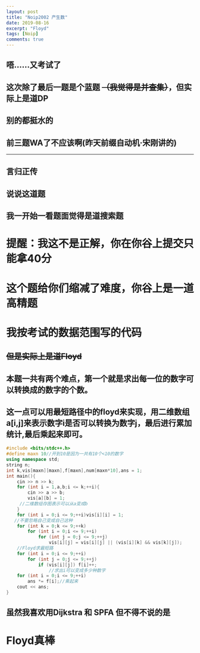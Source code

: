 ```yaml
---
layout: post
title: "Noip2002 产生数"
date: 2019-08-16
excerpt: "Floyd"
tags: [Noip]
comments: true
---
```

## 唔......又考试了

## 这次除了最后一题是个蓝题 ~~（我觉得是并查集）~~，但实际上是道DP

## 别的都挺水的

## 前三题WA了不应该啊(昨天前缀自动机·宋刚讲的)

------

## 言归正传

## 说说这道题

## 我一开始一看题面觉得是道搜索题

# 提醒：我这不是正解，你在你谷上提交只能拿40分

# 这个题给你们缩减了难度，你谷上是一道高精题

# 我按考试的数据范围写的代码

## ~~但是实际上是道Floyd~~

## 本题一共有两个难点，第一个就是求出每一位的数字可以转换成的数字的个数。

## 这一点可以用最短路径中的floyd来实现，用二维数组a[i,j]来表示数字i是否可以转换为数字j，最后进行累加统计,最后乘起来即可。

```cpp
#include <bits/stdc++.h>
#define maxn 10//开到10是因为一共有10个<10的数字
using namespace std;
string n;
int k,vis[maxn][maxn],f[maxn],num[maxn*10],ans = 1;
int main(){
	cin >> n >> k;
	for (int i = 1,a,b;i <= k;++i){
		cin >> a >> b;
		vis[a][b] = 1; 
     //二维数组存图表示可以从a变成b
	}
	for (int i = 0;i <= 9;++i)vis[i][i] = 1;
   //不要忽略自己变成自己这种
  	for (int k = 0;k <= 9;++k)
    	for (int i = 0;i <= 9;++i)
      		for (int j = 0;j <= 9;++j) 
			  	vis[i][j] = vis[i][j] || (vis[i][k] && vis[k][j]);
	//Floyd求最短路
    for (int i = 0;i <= 9;++i)
    	for (int j = 0;j <= 9;++j)
      		if (vis[i][j]) f[i]++;
				//求出i可以变成多少种数字
    for (int i = 0;i <= 9;++i)
		ans *= f[i];//乘起来
	cout << ans;
}
```

## 虽然我喜欢用Dijkstra 和 SPFA 但不得不说的是

# Floyd真棒
